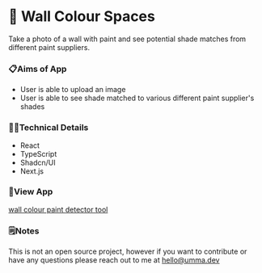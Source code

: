 # 🎨 Wall Colour Spaces
Take a photo of a wall with paint and see potential shade matches from different paint suppliers.

### 📋Aims of App
- User is able to upload an image
- User is able to see shade matched to various different paint supplier's shades
  
### 👩‍💻Technical Details

- React
- TypeScript
- Shadcn/UI
- Next.js
  
### 👀View App
[wall colour paint detector tool](https://uk-paint-colour-detector.vercel.app/)

### 🗒️Notes
This is not an open source project, however if you want to contribute or have any questions please reach out to me at hello@umma.dev
